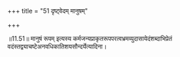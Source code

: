+++
title = "51 दृष्ट्वेदम् मानुषम्"

+++
  
  
॥11.51॥ मानुषं रूपम् इत्यस्य
कर्मजन्यप्राकृतरूपपरत्वभ्रमव्युदासायेदंशब्दाभिप्रेतं
वदंस्तद्व्याचष्टेअनवधिकातिशयसौन्दर्येत्यादिना।  
  
